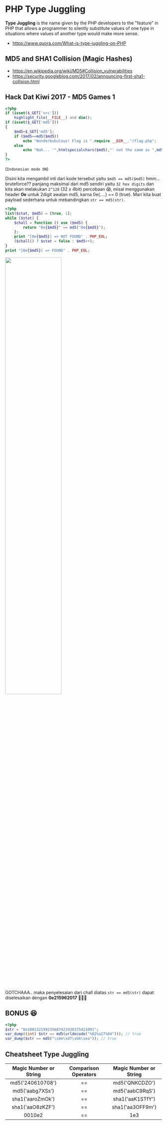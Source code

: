 # PHP Type Juggling
**Type Juggling** is the name given by the PHP developers to the "feature" in PHP that allows a programmer to silently substitute values of one type in situations where values of another type would make more sense.
* https://www.quora.com/What-is-type-juggling-on-PHP

## MD5 and SHA1 Collision (Magic Hashes)
* https://en.wikipedia.org/wiki/MD5#Collision_vulnerabilities
* https://security.googleblog.com/2017/02/announcing-first-sha1-collision.html

## Hack Dat Kiwi 2017 - MD5 Games 1
```php
<?php
if (isset($_GET['src']))
    highlight_file(__FILE__) and die();
if (isset($_GET['md5']))
{
    $md5=$_GET['md5'];
    if ($md5==md5($md5))
        echo "Wonderbubulous! Flag is ".require __DIR__."/flag.php";
    else
        echo "Nah... '",htmlspecialchars($md5),"' not the same as ",md5($md5);
}
?>
```

(```Indonesian mode ON```)

Disini kita mengambil inti dari kode tersebut yaitu ```$md5 == md5($md5)``` hmm... bruteforce?? panjang maksimal dari md5 sendiri yaitu ```32 hex digits``` dan kita akan melakukan ```2^128``` (32 x 4bit) percobaan :scream:, misal menggunakan header **0e** untuk 2digit awalan md5, karna 0e{....} == 0 (true). Mari kita buat payload sederhana untuk mebandingkan ```str == md5(str)```.

```php
<?php
list($stat, $md5) = [true, 1];
while ($stat) {
    $chall = function () use ($md5) {
        return "0e{$md5}" == md5("0e{$md5}");
    };
    print "[0e{$md5}] => NOT FOUND" . PHP_EOL;
    ($chall() ? $stat = false : $md5++);
}
print "[0e{$md5}] => FOUND" . PHP_EOL;
```

<img src="https://user-images.githubusercontent.com/13828056/39365080-5c24c364-4a5a-11e8-9025-8ae07a1ddf51.png" width="60%"></img>

GOTCHAAA.. maka penyelesaian dari chall diatas ```str == md5(str)``` dapat diselesaikan dengan **0e215962017** :tada::tada::tada:


## BONUS :laughing:
```php
<?php
$str = "0e100132199235687421930375421091";
var_dump((int) $str == md5(urldecode("%02%a27%84"))); // true
var_dump($str == md5("\x0e\xd7\xb6\xea")); // true
```

## Cheatsheet Type Juggling
| Magic Number or String | Comparison Operators | Magic Number or String |
| :--------------------: | :------------------: | :--------------------: |
| md5('240610708') | == | md5('QNKCDZO') |
| md5('aabg7XSs') | == | md5('aabC9RqS') |
| sha1('aaroZmOk') | == | sha1('aaK1STfY') |
| sha1('aaO8zKZF') | == | sha1('aa3OFF9m') |
| 0010e2 | == | 1e3 |